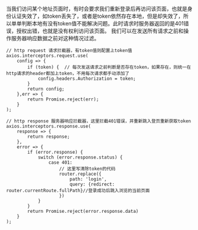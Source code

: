 当我们访问某个地址页面时，有时会要求我们重新登录后再访问该页面，也就是身份认证失效了，如token丢失了，或者是token依然存在本地，但是却失效了，所以单单判断本地有没有token值不能解决问题。此时请求时服务器返回的是401错误，授权出错，也就是没有权利访问该页面。 
我们可以在发送所有请求之前和操作服务器响应数据之前对这种情况过滤。

```
// http request 请求拦截器，有token值则配置上token值
axios.interceptors.request.use(
    config => {
        if (token) {  // 每次发送请求之前判断是否存在token，如果存在，则统一在http请求的header都加上token，不用每次请求都手动添加了
            config.headers.Authorization = token;
        }
        return config;
    },err => {
        return Promise.reject(err);
    }
);

// http response 服务器响应拦截器，这里拦截401错误，并重新跳入登页重新获取token
axios.interceptors.response.use(
    response => {
        return response;
    },
    error => {
        if (error.response) {
            switch (error.response.status) {
                case 401:
                    // 这里写清除token的代码
                    router.replace({
                        path: 'login',
                        query: {redirect: router.currentRoute.fullPath}//登录成功后跳入浏览的当前页面
                    })
            }
        }
        return Promise.reject(error.response.data) 
    }
);
```
